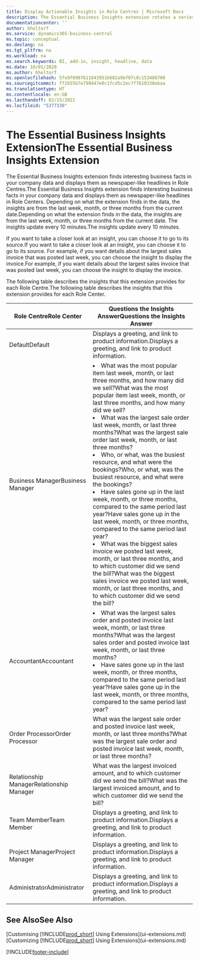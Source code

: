 ```yaml
---
title: Display Actionable Insights in Role Centres | Microsoft Docs
description: The Essential Business Insights extension rotates a series of business insights on Role Centres.
documentationcenter: ''
author: bholtorf
ms.service: dynamics365-business-central
ms.topic: conceptual
ms.devlang: na
ms.tgt_pltfrm: na
ms.workload: na
ms.search.keywords: BI, add-in, insight, headline, data
ms.date: 10/01/2020
ms.author: bholtorf
ms.openlocfilehash: 5fe9f0907611843951b682a9bf07c0c153486700
ms.sourcegitcommit: ff2b55b7e790447e0c1fcd5c2ec7f7610338ebaa
ms.translationtype: HT
ms.contentlocale: en-GB
ms.lasthandoff: 02/15/2021
ms.locfileid: "5377330"
---
```

# <a name="the-essential-business-insights-extension"></a><span data-ttu-id="74791-103">The Essential Business Insights Extension</span><span class="sxs-lookup"><span data-stu-id="74791-103">The Essential Business Insights Extension</span></span>
<span data-ttu-id="74791-104">The Essential Business Insights extension finds interesting business facts in your company data and displays them as newspaper-like headlines in Role Centres.</span><span class="sxs-lookup"><span data-stu-id="74791-104">The Essential Business Insights extension finds interesting business facts in your company data and displays them as newspaper-like headlines in Role Centers.</span></span> <span data-ttu-id="74791-105">Depending on what the extension finds in the data, the insights are from the last week, month, or three months from the current date.</span><span class="sxs-lookup"><span data-stu-id="74791-105">Depending on what the extension finds in the data, the insights are from the last week, month, or three months from the current date.</span></span> <span data-ttu-id="74791-106">The insights update every 10 minutes.</span><span class="sxs-lookup"><span data-stu-id="74791-106">The insights update every 10 minutes.</span></span>  

<span data-ttu-id="74791-107">If you want to take a closer look at an insight, you can choose it to go to its source.</span><span class="sxs-lookup"><span data-stu-id="74791-107">If you want to take a closer look at an insight, you can choose it to go to its source.</span></span> <span data-ttu-id="74791-108">For example, if you want details about the largest sales invoice that was posted last week, you can choose the insight to display the invoice.</span><span class="sxs-lookup"><span data-stu-id="74791-108">For example, if you want details about the largest sales invoice that was posted last week, you can choose the insight to display the invoice.</span></span>

<span data-ttu-id="74791-109">The following table describes the insights that this extension provides for each Role Centre.</span><span class="sxs-lookup"><span data-stu-id="74791-109">The following table describes the insights that this extension provides for each Role Center.</span></span>

|<span data-ttu-id="74791-110">Role Centre</span><span class="sxs-lookup"><span data-stu-id="74791-110">Role Center</span></span>|<span data-ttu-id="74791-111">Questions the Insights Answer</span><span class="sxs-lookup"><span data-stu-id="74791-111">Questions the Insights Answer</span></span>|
|----|-----|
|<span data-ttu-id="74791-112">Default</span><span class="sxs-lookup"><span data-stu-id="74791-112">Default</span></span>|<span data-ttu-id="74791-113">Displays a greeting, and link to product information.</span><span class="sxs-lookup"><span data-stu-id="74791-113">Displays a greeting, and link to product information.</span></span>|
|<span data-ttu-id="74791-114">Business Manager</span><span class="sxs-lookup"><span data-stu-id="74791-114">Business Manager</span></span>|<li> <span data-ttu-id="74791-115">What was the most popular item last week, month, or last three months, and how many did we sell?</span><span class="sxs-lookup"><span data-stu-id="74791-115">What was the most popular item last week, month, or last three months, and how many did we sell?</span></span><br><li> <span data-ttu-id="74791-116">What was the largest sale order last week, month, or last three months?</span><span class="sxs-lookup"><span data-stu-id="74791-116">What was the largest sale order last week, month, or last three months?</span></span><br><li> <span data-ttu-id="74791-117">Who, or what, was the busiest resource, and what were the bookings?</span><span class="sxs-lookup"><span data-stu-id="74791-117">Who, or what, was the busiest resource, and what were the bookings?</span></span><br><li> <span data-ttu-id="74791-118">Have sales gone up in the last week, month, or three months, compared to the same period last year?</span><span class="sxs-lookup"><span data-stu-id="74791-118">Have sales gone up in the last week, month, or three months, compared to the same period last year?</span></span><br><li> <span data-ttu-id="74791-119">What was the biggest sales invoice we posted last week, month, or last three months, and to which customer did we send the bill?</span><span class="sxs-lookup"><span data-stu-id="74791-119">What was the biggest sales invoice we posted last week, month, or last three months, and to which customer did we send the bill?</span></span></li> |
|<span data-ttu-id="74791-120">Accountant</span><span class="sxs-lookup"><span data-stu-id="74791-120">Accountant</span></span>|<li> <span data-ttu-id="74791-121">What was the largest sales order and posted invoice last week, month, or last three months?</span><span class="sxs-lookup"><span data-stu-id="74791-121">What was the largest sales order and posted invoice last week, month, or last three months?</span></span><br><li> <span data-ttu-id="74791-122">Have sales gone up in the last week, month, or three months, compared to the same period last year?</span><span class="sxs-lookup"><span data-stu-id="74791-122">Have sales gone up in the last week, month, or three months, compared to the same period last year?</span></span> |
|<span data-ttu-id="74791-123">Order Processor</span><span class="sxs-lookup"><span data-stu-id="74791-123">Order Processor</span></span>| <span data-ttu-id="74791-124">What was the largest sale order and posted invoice last week, month, or last three months?</span><span class="sxs-lookup"><span data-stu-id="74791-124">What was the largest sale order and posted invoice last week, month, or last three months?</span></span>|
|<span data-ttu-id="74791-125">Relationship Manager</span><span class="sxs-lookup"><span data-stu-id="74791-125">Relationship Manager</span></span>| <span data-ttu-id="74791-126">What was the largest invoiced amount, and to which customer did we send the bill?</span><span class="sxs-lookup"><span data-stu-id="74791-126">What was the largest invoiced amount, and to which customer did we send the bill?</span></span>|
|<span data-ttu-id="74791-127">Team Member</span><span class="sxs-lookup"><span data-stu-id="74791-127">Team Member</span></span>| <span data-ttu-id="74791-128">Displays a greeting, and link to product information.</span><span class="sxs-lookup"><span data-stu-id="74791-128">Displays a greeting, and link to product information.</span></span>|
|<span data-ttu-id="74791-129">Project Manager</span><span class="sxs-lookup"><span data-stu-id="74791-129">Project Manager</span></span>| <span data-ttu-id="74791-130">Displays a greeting, and link to product information.</span><span class="sxs-lookup"><span data-stu-id="74791-130">Displays a greeting, and link to product information.</span></span>|
|<span data-ttu-id="74791-131">Administrator</span><span class="sxs-lookup"><span data-stu-id="74791-131">Administrator</span></span>| <span data-ttu-id="74791-132">Displays a greeting, and link to product information.</span><span class="sxs-lookup"><span data-stu-id="74791-132">Displays a greeting, and link to product information.</span></span>|

## <a name="see-also"></a><span data-ttu-id="74791-133">See Also</span><span class="sxs-lookup"><span data-stu-id="74791-133">See Also</span></span>
<span data-ttu-id="74791-134">[Customising [!INCLUDE[prod_short](includes/prod_short.md)] Using Extensions](ui-extensions.md)</span><span class="sxs-lookup"><span data-stu-id="74791-134">[Customizing [!INCLUDE[prod_short](includes/prod_short.md)] Using Extensions](ui-extensions.md)</span></span>


[!INCLUDE[footer-include](includes/footer-banner.md)]